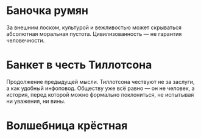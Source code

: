 # Баночка румян
За внешним лоском, культурой и вежливостью может скрываться абсолютная моральная пустота. Цивилизованность — не гарантия человечности.
# Банкет в честь Тиллотсона
Продолжение предыдущей мысли. Тиллотсона чествуют не за заслуги, а как удобный инфоповод. Обществу уже всё равно — он не человек, а история, перед которой можно формально поклониться, не испытывая ни уважения, ни вины.
# Волшебница крёстная
